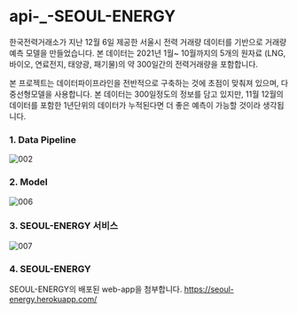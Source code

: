 # api-_-SEOUL-ENERGY

한국전력거래소가 지난 12월 6일 제공한 서울시 전력 거래량 데이터를 기반으로 거래량 예측 모델을 만들었습니다.
본 데이터는 2021년 1월~ 10월까지의 5개의 원자료 (LNG, 바이오, 연료전지, 태양광, 패기물)의 약 300일간의 전력거래량을 포함합니다.

본 프로젝트는 데이터파이프라인을 전반적으로 구축하는 것에 초점이 맞춰져 있으며, 
다중선형모델을 사용합니다.
본 데이터는 300일정도의 정보를 담고 있지만, 11월 12월의 데이터를 포함한 1년단위의 데이터가 누적된다면 더 좋은 예측이 가능할 것이라 생각됩니다.

### 1. Data Pipeline
![002](https://user-images.githubusercontent.com/89770691/145943757-6206033a-e9af-46dc-87dd-c33a26bdb413.jpg)

### 2. Model
![006](https://user-images.githubusercontent.com/89770691/145943998-c5e4cbd9-b705-4277-a9a1-23aef7deff36.jpg)

### 3. SEOUL-ENERGY 서비스
![007](https://user-images.githubusercontent.com/89770691/145944191-2bececfa-7340-461f-8664-a7ae072b198e.jpg)

### 4. SEOUL-ENERGY
SEOUL-ENERGY의 배포된 web-app을 첨부합니다.
https://seoul-energy.herokuapp.com/
